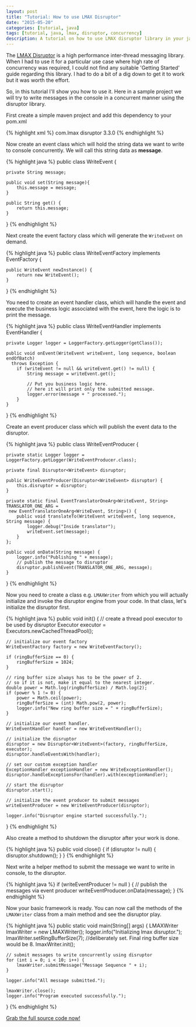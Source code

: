 ```yaml
---
layout: post
title: "Tutorial: How to use LMAX Disruptor"
date: "2015-05-20"
categories: [tutorial, java]
tags: [tutorial, java, lmax, disruptor, concurrency]
description: A tutorial on how to use LMAX disruptor library in your java application. This tutorial explains it with an example project.
---
```


The [LMAX Disruptor](https://github.com/LMAX-Exchange/disruptor) is a high performance inter-thread messaging library. When I had to use it for a particular use case where high rate of concurrency was required, I could not find any suitable 'Getting Started' guide regarding this library. I had to do a bit of a dig down to get it to work but it was worth the effort.

So, in this tutorial I'll show you how to use it. Here in a sample project we will try to write messages in the console in a concurrent manner using the disruptor library.

First create a simple maven project and add this dependency to your pom.xml

{% highlight xml %}
<dependency>
    <groupId>com.lmax</groupId>
    <artifactId>disruptor</artifactId>
    <version>3.3.0</version>
</dependency>
{% endhighlight %}

Now create an event class which will hold the string data we want to write to console concurrently. We will call this string data as **message**.

{% highlight java %}
public class WriteEvent {

    private String message;

    public void set(String message){
        this.message = message;
    }

    public String get() {
        return this.message;
    }
}
{% endhighlight %}

Next create the event factory class which will generate the `WriteEvent` on demand.

{% highlight java %}
public class WriteEventFactory implements EventFactory<WriteEvent> {

    public WriteEvent newInstance() {
        return new WriteEvent();
    }
}
{% endhighlight %}

You need to create an event handler class, which will handle the event and execute the business logic associated with the event, here the logic is to print the message.

{% highlight java %}
public class WriteEventHandler implements EventHandler<WriteEvent> {

    private Logger logger = LoggerFactory.getLogger(getClass());

    public void onEvent(WriteEvent writeEvent, long sequence, boolean endOfBatch)
      throws Exception {
        if (writeEvent != null && writeEvent.get() != null) {
            String message = writeEvent.get();

            // Put you business logic here.
            // here it will print only the submitted message.
            logger.error(message + " processed.");
        }
    }
}
{% endhighlight %}

Create an event producer class which will publish the event data to the disruptor.

{% highlight java %}
public class WriteEventProducer {

    private static Logger logger = LoggerFactory.getLogger(WriteEventProducer.class);

    private final Disruptor<WriteEvent> disruptor;

    public WriteEventProducer(Disruptor<WriteEvent> disruptor) {
        this.disruptor = disruptor;
    }

    private static final EventTranslatorOneArg<WriteEvent, String> TRANSLATOR_ONE_ARG =
     new EventTranslatorOneArg<WriteEvent, String>() {
        public void translateTo(WriteEvent writeEvent, long sequence, String message) {
            logger.debug("Inside translator");
            writeEvent.set(message);
        }
    };

    public void onData(String message) {
        logger.info("Publishing " + message);
        // publish the message to disruptor
        disruptor.publishEvent(TRANSLATOR_ONE_ARG, message);
    }
}
{% endhighlight %}

Now you need to create a class e.g. `LMAXWriter` from which you will actually initialize and invoke the disruptor engine from your code. In that class, let's initialize the disruptor first.

{% highlight java %}
public void init() {
    // create a thread pool executor to be used by disruptor
    Executor executor = Executors.newCachedThreadPool();

    // initialize our event factory
    WriteEventFactory factory = new WriteEventFactory();

    if (ringBufferSize == 0) {
        ringBufferSize = 1024;
    }

    // ring buffer size always has to be the power of 2.
    // so if it is not, make it equal to the nearest integer.
    double power = Math.log(ringBufferSize) / Math.log(2);
    if (power % 1 != 0) {
        power = Math.ceil(power);
        ringBufferSize = (int) Math.pow(2, power);
        logger.info("New ring buffer size = " + ringBufferSize);
    }

    // initialize our event handler.
    WriteEventHandler handler = new WriteEventHandler();

    // initialize the disruptor
    disruptor = new Disruptor<WriteEvent>(factory, ringBufferSize, executor);
    disruptor.handleEventsWith(handler);

    // set our custom exception handler
    ExceptionHandler exceptionHandler = new WriteExceptionHandler();
    disruptor.handleExceptionsFor(handler).with(exceptionHandler);

    // start the disruptor
    disruptor.start();

    // initialize the event producer to submit messages
    writeEventProducer = new WriteEventProducer(disruptor);

    logger.info("Disruptor engine started successfully.");
}
{% endhighlight %}

Also create a method to shutdown the disruptor after your work is done.

{% highlight java %}
public void close() {
    if (disruptor != null) {
        disruptor.shutdown();
    }
}
{% endhighlight %}

Next write a helper method to submit the message we want to write in console, to the disruptor.

{% highlight java %}
if (writeEventProducer != null ) {
    // publish the messages via event producer
    writeEventProducer.onData(message);
}
{% endhighlight %}

Now your basic framework is ready. You can now call the methods of the `LMAXWriter` class from a main method and see the disruptor play.

{% highlight java %}
public static void main(String[] args) {
    LMAXWriter lmaxWriter = new LMAXWriter();
    logger.info("Initializing lmax disruptor.");
    lmaxWriter.setRingBufferSize(7); //deliberately set. Final ring buffer size would be 8.
    lmaxWriter.init();

    // submit messages to write concurrently using disruptor
    for (int i = 0; i < 10; i++) {
        lmaxWriter.submitMessage("Message Sequence " + i);
    }

    logger.info("All message submitted.");

    lmaxWriter.close();
    logger.info("Program executed successfully.");
}
{% endhighlight %}

<a class="btn btn-default" href="{{site.BASE_PATH}}/assets/artifacts/java/disruptor-demo.zip">Grab the full source code now!</a>
